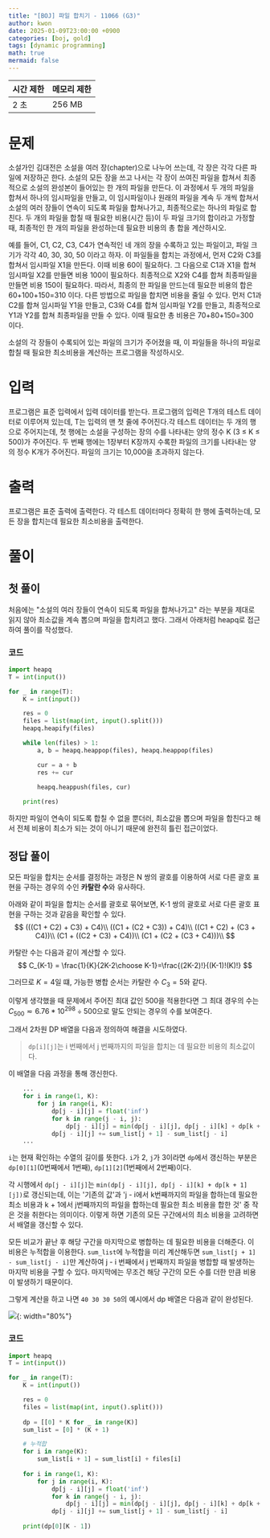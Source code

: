```yaml
---
title: "[BOJ] 파일 합치기 - 11066 (G3)"
author: kwon
date: 2025-01-09T23:00:00 +0900
categories: [boj, gold]
tags: [dynamic programming]
math: true
mermaid: false
---
```


| 시간 제한 | 메모리 제한 |
| --- | --- |
| 2 초 | 256 MB |

# 문제
소설가인 김대전은 소설을 여러 장(chapter)으로 나누어 쓰는데, 각 장은 각각 다른 파일에 저장하곤 한다. 소설의 모든 장을 쓰고 나서는 각 장이 쓰여진 파일을 합쳐서 최종적으로 소설의 완성본이 들어있는 한 개의 파일을 만든다. 이 과정에서 두 개의 파일을 합쳐서 하나의 임시파일을 만들고, 이 임시파일이나 원래의 파일을 계속 두 개씩 합쳐서 소설의 여러 장들이 연속이 되도록 파일을 합쳐나가고, 최종적으로는 하나의 파일로 합친다. 두 개의 파일을 합칠 때 필요한 비용(시간 등)이 두 파일 크기의 합이라고 가정할 때, 최종적인 한 개의 파일을 완성하는데 필요한 비용의 총 합을 계산하시오.

예를 들어, C1, C2, C3, C4가 연속적인 네 개의 장을 수록하고 있는 파일이고, 파일 크기가 각각 40, 30, 30, 50 이라고 하자. 이 파일들을 합치는 과정에서, 먼저 C2와 C3를 합쳐서 임시파일 X1을 만든다. 이때 비용 60이 필요하다. 그 다음으로 C1과 X1을 합쳐 임시파일 X2를 만들면 비용 100이 필요하다. 최종적으로 X2와 C4를 합쳐 최종파일을 만들면 비용 150이 필요하다. 따라서, 최종의 한 파일을 만드는데 필요한 비용의 합은 60+100+150=310 이다. 다른 방법으로 파일을 합치면 비용을 줄일 수 있다. 먼저 C1과 C2를 합쳐 임시파일 Y1을 만들고, C3와 C4를 합쳐 임시파일 Y2를 만들고, 최종적으로 Y1과 Y2를 합쳐 최종파일을 만들 수 있다. 이때 필요한 총 비용은 70+80+150=300 이다.

소설의 각 장들이 수록되어 있는 파일의 크기가 주어졌을 때, 이 파일들을 하나의 파일로 합칠 때 필요한 최소비용을 계산하는 프로그램을 작성하시오.

# 입력
프로그램은 표준 입력에서 입력 데이터를 받는다. 프로그램의 입력은 T개의 테스트 데이터로 이루어져 있는데, T는 입력의 맨 첫 줄에 주어진다.각 테스트 데이터는 두 개의 행으로 주어지는데, 첫 행에는 소설을 구성하는 장의 수를 나타내는 양의 정수 K (3 ≤ K ≤ 500)가 주어진다. 두 번째 행에는 1장부터 K장까지 수록한 파일의 크기를 나타내는 양의 정수 K개가 주어진다. 파일의 크기는 10,000을 초과하지 않는다.

# 출력
프로그램은 표준 출력에 출력한다. 각 테스트 데이터마다 정확히 한 행에 출력하는데, 모든 장을 합치는데 필요한 최소비용을 출력한다.

# 풀이

## 첫 풀이
처음에는 "소설의 여러 장들이 연속이 되도록 파일을 합쳐나가고" 라는 부분을 제대로 읽지 않아 최소값을 계속 뽑으며 파일을 합치려고 했다.
그래서 아래처럼 heapq로 접근하여 풀이를 작성했다.

### 코드
```py
import heapq
T = int(input())

for _ in range(T):
    K = int(input())

    res = 0
    files = list(map(int, input().split()))
    heapq.heapify(files)

    while len(files) > 1:
        a, b = heapq.heappop(files), heapq.heappop(files)

        cur = a + b
        res += cur

        heapq.heappush(files, cur)
    
    print(res)
```

하지만 파일이 연속이 되도록 합칠 수 없을 뿐더러, 최소값을 뽑으며 파일을 합친다고 해서 전체 비용이 최소가 되는 것이 아니기 때문에 완전히 틀린 접근이었다.

## 정답 풀이
모든 파일을 합치는 순서를 결정하는 과정은 N 쌍의 괄호를 이용하여 서로 다른 괄호 표현을 구하는 경우의 수인 **카탈란 수**와 유사하다.

아래와 같이 파일을 합치는 순서를 괄호로 묶어보면, K-1 쌍의 괄호로 서로 다른 괄호 표현을 구하는 것과 같음을 확인할 수 있다.
$$
(((C1 + C2) + C3) + C4)\\
((C1 + (C2 + C3)) + C4)\\
((C1 + C2) + (C3 + C4))\\
(C1 + ((C2 + C3) + C4))\\
(C1 + (C2 + (C3 + C4)))\\
$$

카탈란 수는 다음과 같이 계산할 수 있다.
$$
C_{K-1} = \frac{1}{K}{2K-2\choose K-1}=\frac{(2K-2)!}{(K-1)!(K)!}
$$

그러므로 $K=4$일 떄, 가능한 병합 순서는 카탈란 수 $C_3=5$와 같다.

이렇게 생각했을 때 문제에서 주어진 최대 값인 500을 적용한다면 그 최대 경우의 수는 $C_{500}\eqsim6.76*10^{298}\div500$으로 말도 안되는 경우의 수를 보여준다.

그래서 2차원 DP 배열을 다음과 정의하여 해결을 시도하였다.

> `dp[i][j]`는 i 번째에서 j 번째까지의 파일을 합치는 데 필요한 비용의 최소값이다.

이 배열을 다음 과정을 통해 갱신한다.

```py
    ...
    for i in range(1, K):
        for j in range(i, K):
            dp[j - i][j] = float('inf')
            for k in range(j - i, j):
                dp[j - i][j] = min(dp[j - i][j], dp[j - i][k] + dp[k + 1][j])
            dp[j - i][j] += sum_list[j + 1] - sum_list[j - i]
    ...
```
`i`는 현재 확인하는 수열의 길이를 뜻한다. `i`가 2, `j`가 3이라면 `dp`에서 갱신하는 부분은 `dp[0][1]`(0번째에서 1번째), `dp[1][2]`(1번째에서 2번째)이다.

각 시행에서 `dp[j - i][j]`는 `min(dp[j - i][j], dp[j - i][k] + dp[k + 1][j])`로 갱신되는데, 이는 '기존의 값'과 'j - i에서  k번째까지의 파일을 합하는데 필요한 최소 비용과 k + 1에서 j번째까지의 파일을 합하는데 필요한 최소 비용을 합한 것' 중 작은 것을 취한다는 의미이다. 이렇게 하면 기존의 모든 구간에서의 최소 비용을 고려하면서 배열을 갱신할 수 있다.

모든 비교가 끝난 후 해당 구간을 마지막으로 병합하는 데 필요한 비용을 더해준다. 이 비용은 누적합을 이용한다.
`sum_list`에 누적합을 미리 계산해두면 `sum_list[j + 1] - sum_list[j - i]`만 계산하여 j - i 번째에서 j 번째까지 파일을 병합할 때 발생하는 마지막 비용을 구할 수 있다. 마지막에는 무조건 해당 구간의 모든 수를 더한 만큼 비용이 발생하기 때문이다.

그렇게 계산을 하고 나면 `40 30 30 50`의 예시에서 dp 배열은 다음과 같이 완성된다.

![](/posting_imgs/boj_11066.png){: width="80%"}

### 코드

```python
import heapq
T = int(input())

for _ in range(T):
    K = int(input())

    res = 0
    files = list(map(int, input().split()))
    
    dp = [[0] * K for _ in range(K)]
    sum_list = [0] * (K + 1)

    # 누적합
    for i in range(K):
        sum_list[i + 1] = sum_list[i] + files[i]
    
    for i in range(1, K):
        for j in range(i, K):
            dp[j - i][j] = float('inf')
            for k in range(j - i, j):
                dp[j - i][j] = min(dp[j - i][j], dp[j - i][k] + dp[k + 1][j])
            dp[j - i][j] += sum_list[j + 1] - sum_list[j - i]
    
    print(dp[0][K - 1])
```